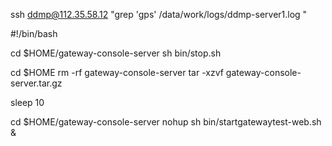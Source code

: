 

ssh ddmp@112.35.58.12 "grep 'gps' /data/work/logs/ddmp-server1.log " 



#!/bin/bash

cd $HOME/gateway-console-server
sh bin/stop.sh

cd $HOME
rm -rf gateway-console-server
tar -xzvf gateway-console-server.tar.gz

sleep 10

cd $HOME/gateway-console-server
nohup sh bin/startgatewaytest-web.sh &



